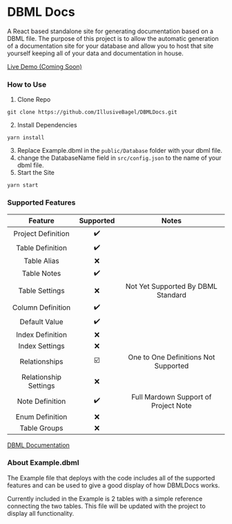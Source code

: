 # DBML Docs
A React based standalone site for generating documentation based on a DBML file. The purpose of this project is to allow the automatic generation of a documentation site for your database and allow you to host that site yourself keeping all of your data and documentation in house.

[Live Demo (Coming Soon)]()

### How to Use
1. Clone Repo
```
git clone https://github.com/IllusiveBagel/DBMLDocs.git
```
2. Install Dependencies
```
yarn install
```
3. Replace Example.dbml in the ```public/Database``` folder with your dbml file. 
4. change the DatabaseName field in ```src/config.json``` to the name of your dbml file.
5. Start the Site
```
yarn start
```

### Supported Features
| Feature               | Supported               | Notes                                |
|:---------------------:|:-----------------------:|:------------------------------------:|
| Project Definition    | :heavy_check_mark:      |                                      |
| Table Definition      | :heavy_check_mark:      |                                      |
| Table Alias           | :x:                     |                                      |
| Table Notes           | :heavy_check_mark:      |                                      |
| Table Settings        | :x:                     | Not Yet Supported By DBML Standard   |
| Column Definition     | :heavy_check_mark:      |                                      |
| Default Value         | :heavy_check_mark:      |                                      |
| Index Definition      | :x:                     |                                      |
| Index Settings        | :x:                     |                                      |
| Relationships         | :ballot_box_with_check: | One to One Definitions Not Supported |
| Relationship Settings | :x:                     |                                      |
| Note Definition       | :heavy_check_mark:      | Full Mardown Support of Project Note |
| Enum Definition       | :x:                     |                                      |
| Table Groups          | :x:                     |                                      |

[DBML Documentation](https://www.dbml.org/docs)

### About Example.dbml
The Example file that deploys with the code includes all of the supported features and can be used to give a good display of how DBMLDocs works.

Currently included in the Example is 2 tables with a simple reference connecting the two tables. This file will be updated with the project to display all functionality.